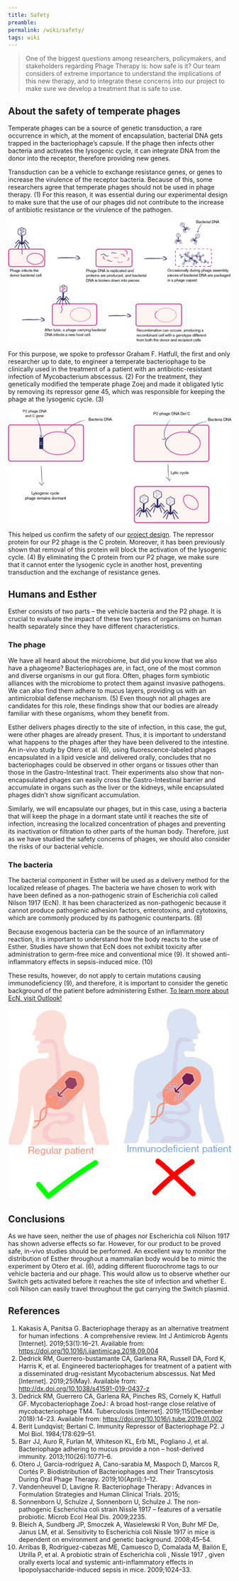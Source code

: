 ```yaml
---
title: Safety
preamble:
permalink: /wiki/safety/
tags: wiki
---
```


> One of the biggest questions among researchers, policymakers, and stakeholders regarding Phage Therapy is: how safe is it? Our team considers of extreme importance to understand the implications of this new therapy, and to integrate these concerns into our project to make sure we develop a treatment that is safe to use.

<!-- {% callout "💡" %} We have divided this question into two categories: 1) How safe it is to use temperate phages for Phage Therapy, and 2) how safe it is to treat patients using Esther. {% endcallout %} -->

## About the safety of temperate phages

Temperate phages can be a source of genetic transduction, a rare occurrence in which, at the moment of encapsulation, bacterial DNA gets trapped in the bacteriophage’s capsule. If the phage then infects other bacteria and activates the lysogenic cycle, it can integrate DNA from the donor into the receptor, therefore providing new genes.

Transduction can be a vehicle to exchange resistance genes, or genes to increase the virulence of the receptor bacteria. Because of this, some researchers agree that temperate phages should not be used in phage therapy. (1) For this reason, it was essential during our experimental design to make sure that the use of our phages did not contribute to the increase of antibiotic resistance or the virulence of the pathogen.

![](/static/img/wiki/project/safety-01.png)

For this purpose, we spoke to professor Graham F. Hatfull, the first and only researcher up to date, to engineer a temperate bacteriophage to be clinically used in the treatment of a patient with an antibiotic-resistant infection of Mycobacterium abscessus. (2) For the treatment, they genetically modified the temperate phage Zoej and made it obligated lytic by removing its repressor gene 45, which was responsible for keeping the phage at the lysogenic cycle. (3)

![](/static/img/wiki/project/safety-02.png)

This helped us confirm the safety of our [project design](/wiki/design/). The repressor protein for our P2 phage is the C protein. Moreover, it has been previously shown that removal of this protein will block the activation of the lysogenic cycle. (4) By eliminating the C protein from our P2 phage, we make sure that it cannot enter the lysogenic cycle in another host, preventing transduction and the exchange of resistance genes.

## Humans and Esther

Esther consists of two parts – the vehicle bacteria and the P2 phage. It is crucial to evaluate the impact of these two types of organisms on human health separately since they have different characteristics.

### The phage

We have all heard about the microbiome, but did you know that we also have a phageome? Bacteriophages are, in fact, one of the most common and diverse organisms in our gut flora. Often, phages form symbiotic alliances with the microbiome to protect them against invasive pathogens. We can also find them adhere to mucus layers, providing us with an antimicrobial defense mechanism. (5) Even though not all phages are candidates for this role, these findings show that our bodies are already familiar with these organisms, whom they benefit from.

Esther delivers phages directly to the site of infection, in this case, the gut, were other phages are already present. Thus, it is important to understand what happens to the phages after they have been delivered to the intestine. An in-vivo study by Otero et al. (6), using fluorescence-labeled phages encapsulated in a lipid vesicle and delivered orally, concludes that no bacteriophages could be observed in other organs or tissues other than those in the Gastro-Intestinal tract. Their experiments also show that non-encapsulated phages can easily cross the Gastro-Intestinal barrier and accumulate in organs such as the liver or the kidneys, while encapsulated phages didn’t show significant accumulation.

Similarly, we will encapsulate our phages, but in this case, using a bacteria that will keep the phage in a dormant state until it reaches the site of infection, increasing the localized concentration of phages and preventing its inactivation or filtration to other parts of the human body. Therefore, just as we have studied the safety concerns of phages, we should also consider the risks of our bacterial vehicle.

<!-- ![](/static/img/wiki/project/safety-03.png) -->

### The bacteria

The bacterial component in Esther will be used as a delivery method for the localized release of phages. The bacteria we have chosen to work with have been defined as a non-pathogenic strain of Escherichia coli called Nilson 1917 (EcN). It has been characterized as non-pathogenic because it cannot produce pathogenic adhesion factors, enterotoxins, and cytotoxins, which are commonly produced by its pathogenic counterparts. (8)

Because exogenous bacteria can be the source of an inflammatory reaction, it is important to understand how the body reacts to the use of Esther. Studies have shown that EcN does not exhibit toxicity after administration to germ-free mice and conventional mice (9). It showed anti-inflammatory effects in sepsis-induced mice. (10)

These results, however, do not apply to certain mutations causing immunodeficiency (9), and therefore, it is important to consider the genetic background of the patient before administering Esther. [To learn more about EcN, visit Outlook!](/wiki/outlook/)

![](/static/img/wiki/project/safety-04.png)

## Conclusions

As we have seen, neither the use of phages nor Escherichia coli Nilson 1917 has shown adverse effects so far. However, for our product to be proved safe, in-vivo studies should be performed. An excellent way to monitor the distribution of Esther throughout a mammalian body would be to mimic the experiment by Otero et al. (6), adding different fluorochrome tags to our vehicle bacteria and our phage. This would allow us to observe whether our Switch gets activated before it reaches the site of infection and whether E. coli Nilson can easily travel throughout the gut carrying the Switch plasmid.

## References

1. Kakasis A, Panitsa G. Bacteriophage therapy as an alternative treatment for human infections . A comprehensive review. Int J Antimicrob Agents [Internet]. 2019;53(1):16–21. Available from: https://doi.org/10.1016/j.ijantimicag.2018.09.004
2. Dedrick RM, Guerrero-bustamante CA, Garlena RA, Russell DA, Ford K, Harris K, et al. Engineered bacteriophages for treatment of a patient with a disseminated drug-resistant Mycobacterium abscessus. Nat Med [Internet]. 2019;25(May). Available from: http://dx.doi.org/10.1038/s41591-019-0437-z
3. Dedrick RM, Guerrero CA, Garlena RA, Pinches RS, Cornely K, Hatfull GF. Mycobacteriophage ZoeJ : A broad host-range close relative of mycobacteriophage TM4. Tuberculosis [Internet]. 2019;115(December 2018):14–23. Available from: https://doi.org/10.1016/j.tube.2019.01.002
4. Berit Lundqvist; Bertani C. Immunity Repressor of Bacteriophage P2. J Mol Biol. 1984;178:629–51.
5. Barr JJ, Auro R, Furlan M, Whiteson KL, Erb ML, Pogliano J, et al. Bacteriophage adhering to mucus provide a non – host-derived immunity. 2013;110(26):10771–6.
6. Otero J, García-rodríguez A, Cano-sarabia M, Maspoch D, Marcos R, Cortés P. Biodistribution of Bacteriophages and Their Transcytosis During Oral Phage Therapy. 2019;10(April):1–12.
7. Vandenheuvel D, Lavigne R. Bacteriophage Therapy : Advances in Formulation Strategies and Human Clinical Trials. 2015;
8. Sonnenborn U, Schulze J, Sonnenborn U, Schulze J. The non-pathogenic Escherichia coli strain Nissle 1917 – features of a versatile probiotic. Microb Ecol Heal Dis. 2009;2235.
9. Bleich A, Sundberg JP, Smoczek A, Wasielewski R Von, Buhr MF De, Janus LM, et al. Sensitivity to Escherichia coli Nissle 1917 in mice is dependent on environment and genetic background. 2008;45–54.
10. Arribas B, Rodríguez-cabezas ME, Camuesco D, Comalada M, Bailón E, Utrilla P, et al. A probiotic strain of Escherichia coli , Nissle 1917 , given orally exerts local and systemic anti-inflammatory effects in lipopolysaccharide-induced sepsis in mice. 2009;1024–33.

